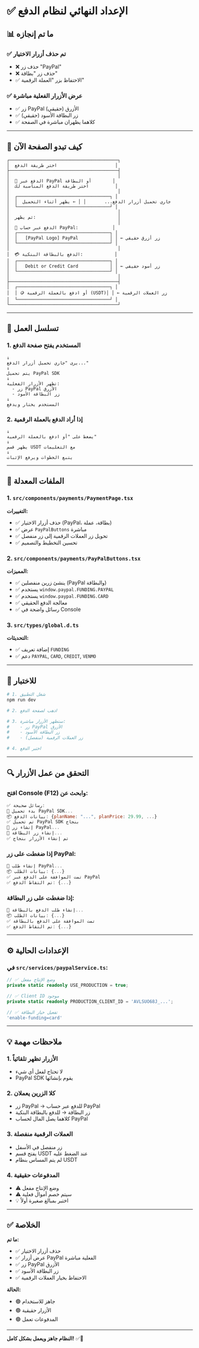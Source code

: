 # ✅ الإعداد النهائي لنظام الدفع

## 📊 ما تم إنجازه

### ✅ تم حذف أزرار الاختيار
- ❌ حذف زر "PayPal"
- ❌ حذف زر "بطاقة"
- ✅ الاحتفاظ بزر "العملة الرقمية"

### ✅ عرض الأزرار الفعلية مباشرة
- ✅ زر PayPal الأزرق (حقيقي)
- ✅ زر البطاقة الأسود (حقيقي)
- ✅ كلاهما يظهران مباشرة في الصفحة

---

## 🎯 كيف تبدو الصفحة الآن

```
┌─────────────────────────────────────────┐
│  اختر طريقة الدفع                      │
├─────────────────────────────────────────┤
│                                         │
│  💙 الدفع عبر PayPal أو البطاقة        │
│  اختر طريقة الدفع المناسبة لك          │
│                                         │
│  ┌───────────────────────────────────┐ │
│  │  جاري تحميل أزرار الدفع...       │ │ ← يظهر أثناء التحميل
│  └───────────────────────────────────┘ │
│                                         │
│  ثم يظهر:                               │
│                                         │
│  💙 الدفع عبر حساب PayPal:             │
│  ┌───────────────────────────────────┐ │
│  │   [PayPal Logo] PayPal            │ │ ← زر أزرق حقيقي
│  └───────────────────────────────────┘ │
│                                         │
│  💳 الدفع بالبطاقة البنكية:            │
│  ┌───────────────────────────────────┐ │
│  │   Debit or Credit Card            │ │ ← زر أسود حقيقي
│  └───────────────────────────────────┘ │
│                                         │
├─────────────────────────────────────────┤
│  ┌───────────────────────────────────┐ │
│  │ 🪙 أو ادفع بالعملة الرقمية (USDT)│ │ ← زر العملات الرقمية
│  └───────────────────────────────────┘ │
└─────────────────────────────────────────┘
```

---

## 🔄 تسلسل العمل

### 1. المستخدم يفتح صفحة الدفع
```
↓
يرى "جاري تحميل أزرار الدفع..."
↓
يتم تحميل PayPal SDK
↓
تظهر الأزرار الفعلية:
  - زر PayPal الأزرق
  - زر البطاقة الأسود
↓
المستخدم يختار ويدفع
```

### 2. إذا أراد الدفع بالعملة الرقمية
```
↓
يضغط على "أو ادفع بالعملة الرقمية"
↓
يظهر قسم USDT مع التعليمات
↓
يتبع الخطوات ويرفع الإثبات
```

---

## 📁 الملفات المعدلة

### 1. `src/components/payments/PaymentPage.tsx`
**التغييرات:**
- ✅ حذف أزرار الاختيار (PayPal، بطاقة، عملة)
- ✅ عرض `PayPalButtons` مباشرة
- ✅ تحويل زر العملات الرقمية إلى زر منفصل
- ✅ تحسين التخطيط والتصميم

### 2. `src/components/payments/PayPalButtons.tsx`
**المميزات:**
- ✅ ينشئ زرين منفصلين (PayPal والبطاقة)
- ✅ يستخدم `window.paypal.FUNDING.PAYPAL`
- ✅ يستخدم `window.paypal.FUNDING.CARD`
- ✅ معالجة الدفع الحقيقي
- ✅ رسائل واضحة في Console

### 3. `src/types/global.d.ts`
**التحديثات:**
- ✅ إضافة تعريف `FUNDING`
- ✅ دعم `PAYPAL`, `CARD`, `CREDIT`, `VENMO`

---

## 🚀 للاختبار

```bash
# 1. شغل التطبيق
npm run dev

# 2. اذهب لصفحة الدفع

# 3. ستظهر الأزرار مباشرة:
#    - زر PayPal الأزرق
#    - زر البطاقة الأسود
#    - زر العملات الرقمية (منفصل)

# 4. اختبر الدفع
```

---

## 🔍 التحقق من عمل الأزرار

### افتح Console (F12) وابحث عن:

```javascript
✅ رسائل صحيحة:
🔄 بدء تحميل PayPal SDK...
📦 بيانات الدفع: {planName: "...", planPrice: 29.99, ...}
✅ تم تحميل PayPal SDK بنجاح
🎨 إنشاء زر PayPal...
🎨 إنشاء زر البطاقة...
✅ تم إنشاء الأزرار بنجاح
```

### إذا ضغطت على زر PayPal:
```javascript
📝 إنشاء طلب PayPal...
📦 بيانات الطلب: {...}
✅ تمت الموافقة على الدفع عبر PayPal
✅ تم التقاط الدفع: {...}
```

### إذا ضغطت على زر البطاقة:
```javascript
📝 إنشاء طلب الدفع بالبطاقة...
📦 بيانات الطلب: {...}
✅ تمت الموافقة على الدفع بالبطاقة
✅ تم التقاط الدفع: {...}
```

---

## ⚙️ الإعدادات الحالية

### في `src/services/paypalService.ts`:

```typescript
// ✅ وضع الإنتاج مفعل
private static readonly USE_PRODUCTION = true;

// ✅ Client ID موجود
private static readonly PRODUCTION_CLIENT_ID = 'AVLSUO68J_...';

// ✅ تفعيل خيار البطاقة
'enable-funding=card'
```

---

## 💡 ملاحظات مهمة

### 1. الأزرار تظهر تلقائياً
- لا تحتاج لفعل أي شيء
- PayPal SDK يقوم بإنشائها

### 2. كلا الزرين يعملان
- زر PayPal → للدفع عبر حساب PayPal
- زر البطاقة → للدفع بالبطاقة البنكية
- كلاهما يصل المال لحساب PayPal

### 3. العملات الرقمية منفصلة
- زر منفصل في الأسفل
- يفتح قسم USDT عند الضغط عليه
- لم يتم المساس بنظام USDT

### 4. المدفوعات حقيقية
- ⚠️ وضع الإنتاج مفعل
- ⚠️ سيتم خصم أموال فعلية
- 💡 اختبر بمبالغ صغيرة أولاً

---

## ✅ الخلاصة

**ما تم:**
- ✅ حذف أزرار الاختيار
- ✅ عرض أزرار PayPal الفعلية مباشرة
- ✅ زر PayPal الأزرق
- ✅ زر البطاقة الأسود
- ✅ الاحتفاظ بخيار العملات الرقمية

**الحالة:**
- 🟢 جاهز للاستخدام
- 🟢 الأزرار حقيقية
- 🟢 المدفوعات تعمل

---

**النظام جاهز ويعمل بشكل كامل!** ✅🚀

